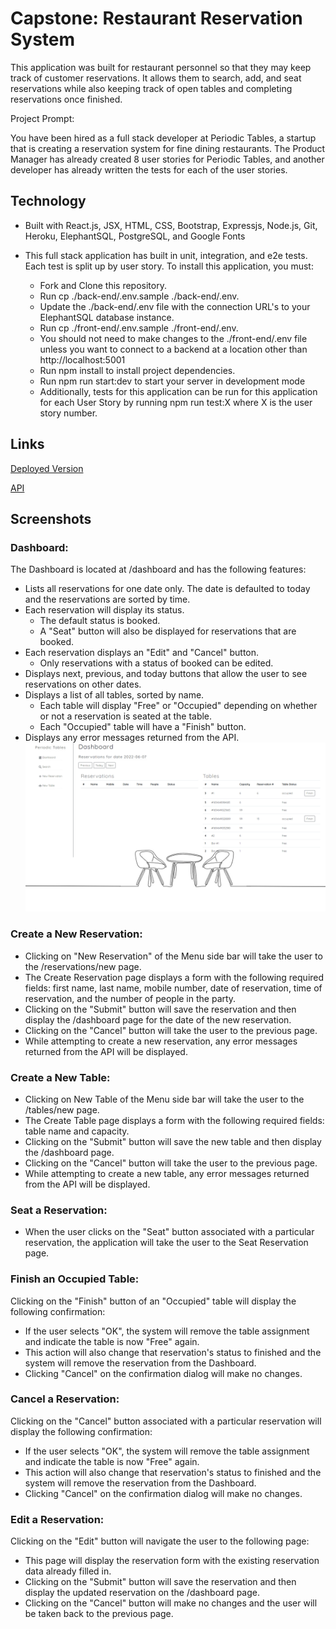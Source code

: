 # Capstone: Restaurant Reservation System
This application was built for restaurant personnel so that they may keep track of customer reservations. It allows them to search, add, and seat reservations while also keeping track of open tables and completing reservations once finished.

Project Prompt:

You have been hired as a full stack developer at Periodic Tables, a startup that is creating a reservation system for fine dining restaurants. The Product Manager has already created 8 user stories for Periodic Tables, and another developer has already written the tests for each of the user stories.


## Technology

- Built with React.js, JSX, HTML, CSS, Bootstrap, Expressjs, Node.js, Git, Heroku, ElephantSQL, PostgreSQL, and Google Fonts

- This full stack application has built in unit, integration, and e2e tests. Each test is split up by user story. To install this application, you must:

	- Fork and Clone this repository.
	- Run cp ./back-end/.env.sample ./back-end/.env.
	- Update the ./back-end/.env file with the connection URL's to your ElephantSQL database instance.
	- Run cp ./front-end/.env.sample ./front-end/.env.
	- You should not need to make changes to the ./front-end/.env file unless you want to connect to a backend at a location other than http://localhost:5001
	- Run npm install to install project dependencies.
	- Run npm run start:dev to start your server in development mode
	- Additionally, tests for this application can be run for this application for each User Story by running npm run test:X where X is the user story number.
## Links

[Deployed Version](https://res-rev-client.herokuapp.com/dashboard)

[API](https://res-rev-backend.herokuapp.com/tables)

## Screenshots 
### Dashboard:

The Dashboard is located at /dashboard and has the following features:

- Lists all reservations for one date only. The date is defaulted to today and the reservations are sorted by time.
- Each reservation will display its status.
	- The default status is booked.
	- A "Seat" button will also be displayed for reservations that are booked.
- Each reservation displays an "Edit" and "Cancel" button.
	- Only reservations with a status of booked can be edited.
- Displays next, previous, and today buttons that allow the user to see reservations on other dates.
- Displays a list of all tables, sorted by name.
	- Each table will display "Free" or "Occupied" depending on whether or not a reservation is seated at the table.
	- Each "Occupied" table will have a "Finish" button.
- Displays any error messages returned from the API.
![Dashboard](screenshotsFinal/Dashboard.png)
### Create a New Reservation:

- Clicking on "New Reservation" of the Menu side bar will take the user to the /reservations/new page.
- The Create Reservation page displays a form with the following required fields: first name, last name, mobile number, date of reservation, time of reservation, and the number of people in the party.
- Clicking on the "Submit" button will save the reservation and then display the /dashboard page for the date of the new reservation.
- Clicking on the "Cancel" button will take the user to the previous page.
- While attempting to create a new reservation, any error messages returned from the API will be displayed.

### Create a New Table:

- Clicking on New Table of the Menu side bar will take the user to the /tables/new page.
- The Create Table page displays a form with the following required fields: table name and capacity.
- Clicking on the "Submit" button will save the new table and then display the /dashboard page.
- Clicking on the "Cancel" button will take the user to the previous page.
- While attempting to create a new table, any error messages returned from the API will be displayed.

### Seat a Reservation:

- When the user clicks on the "Seat" button associated with a particular reservation, the application will take the user to the Seat Reservation page.

### Finish an Occupied Table:

Clicking on the "Finish" button of an "Occupied" table will display the following confirmation:

- If the user selects "OK", the system will remove the table assignment and indicate the table is now "Free" again.
- This action will also change that reservation's status to finished and the system will remove the reservation from the Dashboard.
- Clicking "Cancel" on the confirmation dialog will make no changes.

### Cancel a Reservation:

Clicking on the "Cancel" button associated with a particular reservation will display the following confirmation:

- If the user selects "OK", the system will remove the table assignment and indicate the table is now "Free" again.
- This action will also change that reservation's status to finished and the system will remove the reservation from the Dashboard.
- Clicking "Cancel" on the confirmation dialog will make no changes.

### Edit a Reservation:

Clicking on the "Edit" button will navigate the user to the following page:

- This page will display the reservation form with the existing reservation data already filled in.
- Clicking on the "Submit" button will save the reservation and then display the updated reservation on the /dashboard page.
- Clicking on the "Cancel" button will make no changes and the user will be taken back to the previous page.
